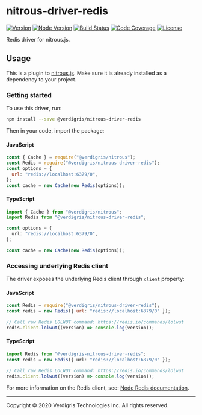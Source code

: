 # nitrous-driver-redis

[![Version][version-badge]][npm-url]
[![Node Version][node-badge]][node-url]
[![Build Status][build-status-badge]][github-workflows-url]
[![Code Coverage][codecov-badge]][codecov-url]
[![License][license-badge]](LICENSE.md)

Redis driver for nitrous.js.

## Usage

This is a plugin to [nitrous.js][nitrous-js]. Make sure it is already installed
as a dependency to your project.

### Getting started

To use this driver, run:

```bash
npm install --save @verdigris/nitrous-driver-redis
```

Then in your code, import the package:

#### JavaScript

```javascript
const { Cache } = require("@verdigris/nitrous");
const Redis = require("@verdigris/nitrous-driver-redis");
const options = {
  url: "redis://localhost:6379/0",
};
const cache = new Cache(new Redis(options));
```

#### TypeScript

```typescript
import { Cache } from "@verdigris/nitrous";
import Redis from "@verdigris/nitrous-driver-redis";

const options = {
  url: "redis://localhost:6379/0",
};

const cache = new Cache(new Redis(options));
```

### Accessing underlying Redis client

The driver exposes the underlying Redis client through `client` property:

#### JavaScript

```javascript
const Redis = require("@verdigris/nitrous-driver-redis");
const redis = new Redis({ url: "redis://localhost:6379/0" });

// Call raw Redis LOLWUT command: https://redis.io/commands/lolwut
redis.client.lolwut((version) => console.log(version));
```

#### TypeScript

```typescript
import Redis from "@verdigris-nitrous-driver-redis";
const redis = new Redis({ url: "redis://localhost:6379/0" });

// Call raw Redis LOLWUT command: https://redis.io/commands/lolwut
redis.client.lolwut((version) => console.log(version));
```

For more information on the Redis client, see:
[Node Redis documentation][node-redis-docs].

---

Copyright © 2020 Verdigris Technologies Inc. All rights reserved.

[npm-url]: https://www.npmjs.com/package/@verdigris/nitrous-driver-redis?activeTab=versions
[version-badge]: https://img.shields.io/npm/v/@verdigris/nitrous-driver-redis?style=for-the-badge
[node-badge]: https://img.shields.io/node/v/@verdigris/nitrous-driver-redis?style=for-the-badge
[node-url]: https://nodejs.org/en/about/releases/
[build-status-badge]: https://img.shields.io/github/workflow/status/verdigristech/nitrous-driver-redis/test?logo=github&style=for-the-badge
[github-workflows-url]: https://github.com/VerdigrisTech/nitrous-driver-redis/actions
[codecov-badge]: https://img.shields.io/codecov/c/github/verdigristech/nitrous-driver-redis?logo=codecov&style=for-the-badge
[codecov-url]: https://codecov.io/gh/VerdigrisTech/nitrous-driver-redis
[license-badge]: https://img.shields.io/github/license/verdigristech/nitrous-driver-redis?style=for-the-badge
[nitrous-js]: https://www.npmjs.com/package/@verdigris/nitrous
[node-redis-docs]: https://github.com/NodeRedis/node-redis
